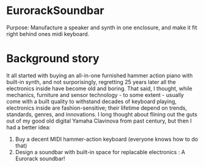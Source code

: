 # EurorackSoundbar
Purpose: Manufacture a speaker and synth in one enclosure, and make it fit right behind ones midi keyboard.

# Background story
It all started with buying an all-in-one furnished hammer action piano with built-in synth,
and not surporisingly, regretting 25 years later all the electronics inside have become old and boring.
That said, I thought, while mechanics, furniture and sensor technology - to some extent - usually come with a built quality to withstand decades of keyboard playing, electronics inside are fashion-sensitive; their lifetime depend on trends, standards, genres, and innovations.
I long thought about flining out the guts out of my good old digital Yamaha Clavinova from past century, but then I had a better idea: 
1) Buy a decent MIDI hammer-action keyboard (everyone knows how to do that)
2) Design a soundbar with built-in space for replacable electronics : A Eurorack soundbar!
